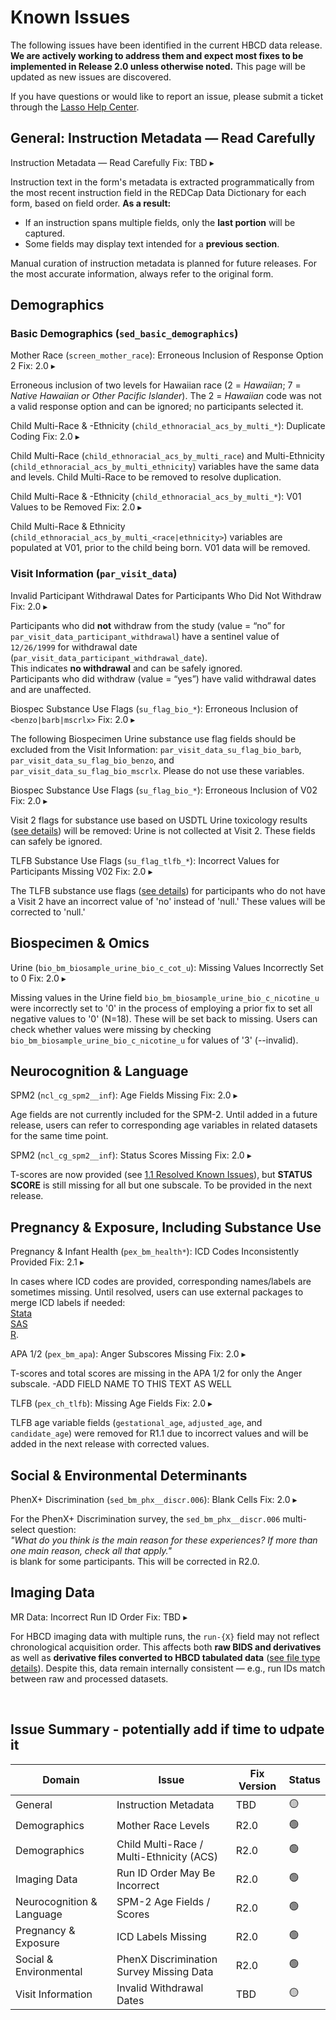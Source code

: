 # Known Issues

The following issues have been identified in the current HBCD data release. **We are actively working to address them and expect most fixes to be implemented in Release 2.0 unless otherwise noted.** This page will be updated as new issues are discovered.  

If you have questions or would like to report an issue, please submit a ticket through the [Lasso Help Center](https://nbdc.lassoinformatics.com/issue-tracker).

## General: Instruction Metadata — Read Carefully

<div id="instr-metadata" class="issues-banner" onclick="toggleCollapse(this)">
  <span class="emoji"><i class="fas fa-bug"></i></span>
  <span class="text-with-link">
  <span class="text">Instruction Metadata — Read Carefully</span>
  <span class="badge">Fix: TBD</span>
  <a class="anchor-link" href="#instr-metadata" title="Copy link">
  <i class="fa-solid fa-link"></i>
  </a>
  </span>
  <span class="arrow">▸</span>
</div>
<div class="table-collapsible-content">
<p>Instruction text in the form's metadata is extracted programmatically from the most recent instruction field in the REDCap Data Dictionary for each form, based on field order. <b>As a result:</b></p>
<ul>
    <li>If an instruction spans multiple fields, only the <b>last portion</b> will be captured.</li>
    <li>Some fields may display text intended for a <b>previous section</b>.</li>
</ul>
<p>Manual curation of instruction metadata is planned for future releases. For the most accurate information, always refer to the original form.</p>
</p>
</div>

## <a href="../../instruments/#demo" target="_blank"><i class="fas fa-id-card"></i></a> Demographics

### Basic Demographics (`sed_basic_demographics`)

<div id="mother-race" class="issues-banner" onclick="toggleCollapse(this)">
  <span class="emoji"><i class="fas fa-bug"></i></span>
  <span class="text-with-link">
  <span class="text">Mother Race (<code>screen_mother_race</code>): Erroneous Inclusion of Response Option 2</span>
  <span class="badge">Fix: 2.0</span>
  <a class="anchor-link" href="#mother-race" title="Copy link">
  <i class="fa-solid fa-link"></i>
  </a>
  </span>
  <span class="arrow">▸</span>
</div>
<div class="table-collapsible-content">
<p>Erroneous inclusion of two levels for Hawaiian race (2 = <i>Hawaiian</i>; 7 = <i>Native Hawaiian or Other Pacific Islander</i>). The 2 = <i>Hawaiian</i> code was not a valid response option and can be ignored; no participants selected it.</p>
</div>

<div id="child-acs-1" class="issues-banner" onclick="toggleCollapse(this)">
  <span class="emoji"><i class="fas fa-bug"></i></span>
  <span class="text-with-link">
  <span class="text">Child Multi-Race & -Ethnicity (<code>child_ethnoracial_acs_by_multi_*</code>): Duplicate Coding</span>
  <span class="badge">Fix: 2.0</span>
  <a class="anchor-link" href="#child-acs-1" title="Copy link">
  <i class="fa-solid fa-link"></i>
  </a>
  </span>
  <span class="arrow">▸</span>
</div>
<div class="table-collapsible-content">
<p>Child Multi-Race (<code>child_ethnoracial_acs_by_multi_race</code>) and Multi-Ethnicity (<code>child_ethnoracial_acs_by_multi_ethnicity</code>) variables have the same data and levels. Child Multi-Race to be removed to resolve duplication.</p>
</div>

<div id="child-acs-2" class="issues-banner" onclick="toggleCollapse(this)">
  <span class="emoji"><i class="fas fa-bug"></i></span>
  <span class="text-with-link">
  <span class="text">Child Multi-Race & -Ethnicity (<code>child_ethnoracial_acs_by_multi_*</code>): V01 Values to be Removed</span>
  <span class="badge">Fix: 2.0</span>
  <a class="anchor-link" href="#child-acs-2" title="Copy link">
  <i class="fa-solid fa-link"></i>
  </a>
  </span>
  <span class="arrow">▸</span>
</div>
<div class="table-collapsible-content">
<p>Child Multi-Race & Ethnicity (<code>child_ethnoracial_acs_by_multi_&lt;race|ethnicity&gt;</code>) variables are populated at V01, prior to the child being born. V01 data will be removed.</p>
</div>

### Visit Information (`par_visit_data`)

<div id="visit1" class="issues-banner" onclick="toggleCollapse(this)">
  <span class="emoji"><i class="fas fa-bug"></i></span>
  <span class="text-with-link">
  <span class="text">Invalid Participant Withdrawal Dates for Participants Who Did Not Withdraw</span>
  <span class="badge">Fix: 2.0</span>
  <a class="anchor-link" href="#visit1" title="Copy link">
  <i class="fa-solid fa-link"></i>
  </a>
  </span>
  <span class="arrow">▸</span>
</div>
<div class="table-collapsible-content">
<p>Participants who did <b>not</b> withdraw from the study (value = “no” for <code>par_visit_data_participant_withdrawal</code>) have a sentinel value of <code>12/26/1999</code> for withdrawal date (<code>par_visit_data_participant_withdrawal_date</code>).<br>
This indicates <b>no withdrawal</b> and can be safely ignored.<br>
Participants who did withdraw (value = “yes”) have valid withdrawal dates and are unaffected.
</p>
</div>

<div id="visit-su1" class="issues-banner" onclick="toggleCollapse(this)">
  <span class="emoji"><i class="fas fa-bug"></i></span>
  <span class="text-with-link">
  <span class="text">Biospec Substance Use Flags (<code>su_flag_bio_*</code>): Erroneous Inclusion of <code>&lt;benzo|barb|mscrlx&gt;</code></span>
  <span class="badge">Fix: 2.0</span>
  <a class="anchor-link" href="#visit-su1" title="Copy link">
  <i class="fa-solid fa-link"></i>
  </a>
  </span>
  <span class="arrow">▸</span>
</div>
<div class="table-collapsible-content">
<p>The following Biospecimen Urine substance use flag fields should be excluded from the Visit Information: <code>par_visit_data_su_flag_bio_barb</code>, <code>par_visit_data_su_flag_bio_benzo</code>, and <code>par_visit_data_su_flag_bio_mscrlx</code>. Please do not use these variables.</p>
</div>

<div id="visit-su2" class="issues-banner" onclick="toggleCollapse(this)">
  <span class="emoji"><i class="fas fa-bug"></i></span>
  <span class="text-with-link">
  <span class="text">Biospec Substance Use Flags (<code>su_flag_bio_*</code>): Erroneous Inclusion of V02</span>
  <span class="badge">Fix: 2.0</span>
  <a class="anchor-link" href="#visit-su2" title="Copy link">
  <i class="fa-solid fa-link"></i>
  </a>
  </span>
  <span class="arrow">▸</span>
</div>
<div class="table-collapsible-content">
<p>Visit 2 flags for substance use based on USDTL Urine toxicology results (<a href="../../instruments/demo/visitinfo/#substance-use-flags">see details</a>) will be removed: Urine is not collected at Visit 2. These fields can safely be ignored.</p>
</div>

<div id="visit-su3" class="issues-banner" onclick="toggleCollapse(this)">
  <span class="emoji"><i class="fas fa-bug"></i></span>
  <span class="text-with-link">
  <span class="text">TLFB Substance Use Flags (<code>su_flag_tlfb_*</code>): Incorrect Values for Participants Missing V02</span>
  <span class="badge">Fix: 2.0</span>
  <a class="anchor-link" href="#visit-su3" title="Copy link">
  <i class="fa-solid fa-link"></i>
  </a>
  </span>
  <span class="arrow">▸</span>
</div>
<div class="table-collapsible-content">
<p>The TLFB substance use flags (<a href="../../instruments/demo/visitinfo/#substance-use-flags">see details</a>) for participants who do not have a Visit 2 have an incorrect value of 'no' instead of 'null.' These values will be corrected to 'null.'</p>
</div>


## <a href="../../instruments/#biospec" target="_blank"><i class="fa fa-vial"></i></a> Biospecimen & Omics

<div id="cot-u" class="issues-banner" onclick="toggleCollapse(this)">
  <span class="emoji"><i class="fas fa-bug"></i></span>
  <span class="text-with-link">
  <span class="text">Urine (<code>bio_bm_biosample_urine_bio_c_cot_u</code>): Missing Values Incorrectly Set to 0</span>
  <span class="badge">Fix: 2.0</span>
  <a class="anchor-link" href="#cot-u" title="Copy link">
  <i class="fa-solid fa-link"></i>
  </a>
  </span>
  <span class="arrow">▸</span>
</div>
<div class="table-collapsible-content">
<p>Missing values in the Urine field <code>bio_bm_biosample_urine_bio_c_nicotine_u</code> were incorrectly set to '0' in the process of employing a prior fix to set all negative values to '0' (N=18). These will be set back to missing. Users can check whether values were missing by checking <code>bio_bm_biosample_urine_bio_c_nicotine_u</code> for values of '3' (--invalid).</p>
</div>

## <a href="../../instruments/#neurocog" target="_blank"><i class="fa fa-brain"></i></a> Neurocognition & Language

<div id="spm2-1" class="issues-banner" onclick="toggleCollapse(this)">
  <span class="emoji"><i class="fas fa-bug"></i></span>
  <span class="text-with-link">
  <span class="text">SPM2 (<code>ncl_cg_spm2__inf</code>): Age Fields Missing</span>
  <span class="badge">Fix: 2.0</span>
  <a class="anchor-link" href="#spm2-1" title="Copy link">
  <i class="fa-solid fa-link"></i>
  </a>
  </span>
  <span class="arrow">▸</span>
</div>
<div class="table-collapsible-content">
<p>Age fields are not currently included for the SPM-2. Until added in a future release, users can refer to corresponding age variables in related datasets for the same time point.</p>
</div>

<div id="spm2-2" class="issues-banner" onclick="toggleCollapse(this)">
  <span class="emoji"><i class="fas fa-bug"></i></span>
  <span class="text-with-link">
  <span class="text">SPM2 (<code>ncl_cg_spm2__inf</code>): Status Scores Missing</span>
  <span class="badge">Fix: 2.0</span>
  <a class="anchor-link" href="#spm2-2" title="Copy link">
  <i class="fa-solid fa-link"></i>
  </a>
  </span>
  <span class="arrow">▸</span>
</div>
<div class="table-collapsible-content">
<p>T-scores are now provided (see <a href="../../changelog/releasenotes/#r1.1ngl">1.1 Resolved Known Issues</a>), but <b>STATUS SCORE</b> is still missing for all but one subscale. To be provided in the next release.</p>
</div>

## <a href="../../instruments/#pex" target="_blank"><i class="fa-solid fa-baby"></i></a> Pregnancy & Exposure, Including Substance Use

<div id="pex" class="issues-banner" onclick="toggleCollapse(this)">
  <span class="emoji"><i class="fas fa-bug"></i></span>
  <span class="text-with-link">
  <span class="text">Pregnancy & Infant Health (<code>pex_bm_health*</code>): ICD Codes Inconsistently Provided</span>
  <span class="badge">Fix: 2.1</span>
  <a class="anchor-link" href="#pex" title="Copy link">
  <i class="fa-solid fa-link"></i>
  </a>
  </span>
  <span class="arrow">▸</span>
</div>
<div class="table-collapsible-content">
<p>In cases where ICD codes are provided, corresponding names/labels are sometimes missing. Until resolved, users can use external packages to merge ICD labels if needed:<br>
<a href="https://www.stata.com/features/overview/icd/">Stata</a><br>
<a href="https://hcup-us.ahrq.gov/toolssoftware/ccsr/dxccsr.jsp">SAS</a><br>
<a href="https://www.rdocumentation.org/packages/icd/versions/3.3">R</a>.</p>
</div>

<div id="apa" class="issues-banner" onclick="toggleCollapse(this)">
  <span class="emoji"><i class="fas fa-bug"></i></span>
  <span class="text-with-link">
  <span class="text">APA 1/2 (<code>pex_bm_apa</code>): Anger Subscores Missing</span>
  <span class="badge">Fix: 2.0</span>
  <a class="anchor-link" href="#apa" title="Copy link">
  <i class="fa-solid fa-link"></i>
  </a>
  </span>
  <span class="arrow">▸</span>
</div>
<div class="table-collapsible-content">
<p>T-scores and total scores are missing in the APA 1/2 for only the Anger subscale. -ADD FIELD NAME TO THIS TEXT AS WELL</p>
</div>

<div id="tlfb" class="issues-banner" onclick="toggleCollapse(this)">
  <span class="emoji"><i class="fas fa-bug"></i></span>
  <span class="text-with-link">
  <span class="text">TLFB (<code>pex_ch_tlfb</code>): Missing Age Fields</span>
  <span class="badge">Fix: 2.0</span>
  <a class="anchor-link" href="#tlfb" title="Copy link">
  <i class="fa-solid fa-link"></i>
  </a>
  </span>
  <span class="arrow">▸</span>
</div>
<div class="table-collapsible-content">
<p>TLFB age variable fields (<code>gestational_age</code>, <code>adjusted_age</code>, and <code>candidate_age</code>) were removed for R1.1 due to incorrect values and will be added in the next release with corrected values.</p>
</div>
    
## <a href="../../instruments/#socenvdet" target="_blank"><i class="fas fa-city"></i></a> Social & Environmental Determinants

<div id="discr" class="issues-banner" onclick="toggleCollapse(this)">
  <span class="emoji"><i class="fas fa-bug"></i></span>
  <span class="text-with-link">
  <span class="text">PhenX+ Discrimination (<code>sed_bm_phx__discr.006</code>): Blank Cells</span>
  <span class="badge">Fix: 2.0</span>
  <a class="anchor-link" href="#discr" title="Copy link">
  <i class="fa-solid fa-link"></i>
  </a>
  </span>
  <span class="arrow">▸</span>
</div>
<div class="table-collapsible-content">
<p>For the PhenX+ Discrimination survey, the <code>sed_bm_phx__discr.006</code> multi-select question:<br>
<i>"What do you think is the main reason for these experiences? If more than one main reason, check all that apply."</i><br>
is blank for some participants. This will be corrected in R2.0.</p>
</div>

## <a href="../../instruments/#mri" target="_blank"><i class="fa fa-magnet"></i></a> Imaging Data

<div id="mr-runid" class="issues-banner" onclick="toggleCollapse(this)">
  <span class="emoji"><i class="fas fa-bug"></i></span>
  <span class="text-with-link">
  <span class="text">MR Data: Incorrect Run ID Order</span>
  <span class="badge">Fix: TBD</span>
  <a class="anchor-link" href="#mr-runid" title="Copy link">
  <i class="fa-solid fa-link"></i>
  </a>
  </span>
  <span class="arrow">▸</span>
</div>
<div class="table-collapsible-content">
<p>For HBCD imaging data with multiple runs, the <code>run-{X}</code> field may not reflect chronological acquisition order.  
This affects both <b>raw BIDS and derivatives</b> as well as <b>derivative files converted to HBCD tabulated data</b> (<a href="../../datacuration/overview" target="_blank">see file type details</a>). Despite this, data remain internally consistent — e.g., run IDs match between raw and processed datasets.</p>
</div>

<br>



## Issue Summary - potentially add if time to udpate it 

<table class="table-no-vertical-lines" style="width: 100%; border-collapse: collapse; table-layout: fixed;">
<thead>
<tr>
<th>Domain</th>
<th>Issue</th>
<th>Fix Version</th>
<th>Status</th>
</tr>
</thead>
<tbody>
<tr>
<td>General</td>
<td>Instruction Metadata</td>
<td>TBD</td>
<td>🟡</td>
</tr>
<tr>
<td>Demographics</td>
<td>Mother Race Levels</td>
<td>R2.0</td>
<td>🟢</td>
</tr>
<tr>
<td>Demographics</td>
<td>Child Multi-Race / Multi-Ethnicity (ACS)</td>
<td>R2.0</td>
<td>🟢</td>
</tr>
<tr>
<td>Imaging Data</td>
<td>Run ID Order May Be Incorrect</td>
<td>R2.0</td>
<td>🟢</td>
</tr>
<tr>
<td>Neurocognition &amp; Language</td>
<td>SPM-2 Age Fields / Scores</td>
<td>R2.0</td>
<td>🟢</td>
</tr>
<tr>
<td>Pregnancy &amp; Exposure</td>
<td>ICD Labels Missing</td>
<td>R2.0</td>
<td>🟢</td>
</tr>
<tr>
<td>Social &amp; Environmental</td>
<td>PhenX Discrimination Survey Missing Data</td>
<td>R2.0</td>
<td>🟢</td>
</tr>
<tr>
<td>Visit Information</td>
<td>Invalid Withdrawal Dates</td>
<td>TBD</td>
<td>🟡</td>
</tr>
</tbody>
</table>
